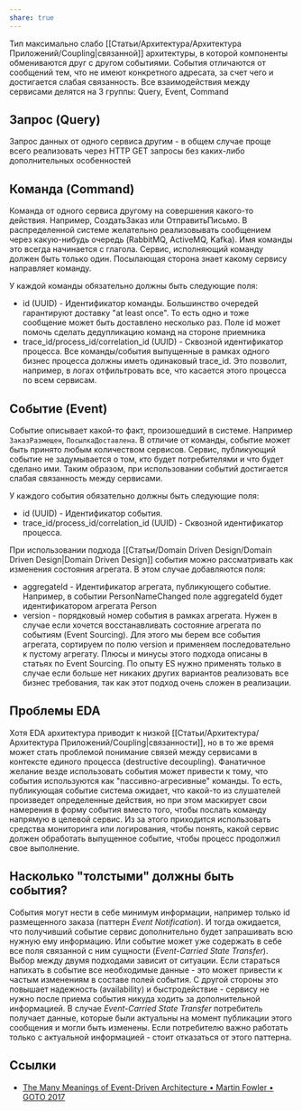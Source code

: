 ```yaml
---
share: true
---
```


Тип максимально слабо [[Статьи/Архитектура/Архитектура Приложений/Coupling|связанной]] архитектуры, в которой компоненты обмениваются друг с другом событиями. События отличаются от сообщений тем, что не имеют конкретного адресата, за счет чего и достигается слабая связанность. 
Все взаимодействия между сервисами делятся на 3 группы: Query, Event, Command

## Запрос (Query)
Запрос данных от одного сервиса другим - в общем случае проще всего реализовать через HTTP GET запросы без каких-либо дополнительных особенностей

## Команда (Command)
Команда от одного сервиса другому на совершения какого-то действия. Например, СоздатьЗаказ или ОтправитьПисьмо. В распределенной системе желательно реализовывать сообщением через какую-нибудь очередь (RabbitMQ, ActiveMQ, Kafka). Имя команды это всегда начинается с глагола. Сервис, исполняющий команду должен быть только один. Посылающая сторона знает какому сервису направляет команду.

У каждой команды обязательно должны быть следующие поля:
- id (UUID) - Идентификатор команды. Большинство очередей гарантируют доставку "at least once". То есть одно и тоже сообщение может быть доставлено несколько раз. Поле id может помочь сделать дедупликацию команд на стороне приемника
- trace_id/process_id/correlation_id (UUID) - Сквозной идентификатор процесса. Все команды/события выпущенные в рамках одного бизнес процесса должны иметь одинаковый trace_id. Это позволит, например, в логах отфильтровать все, что касается этого процесса по всем сервисам.

## Событие (Event)
Событие описывает какой-то факт, произошедший в системе. Например `ЗаказРазмещен`, `ПосылкаДоставлена`. В отличие от команды, событие может быть принято любым количеством сервисов. Сервис, публикующий событие не задумывается о том, кто будет потребителями и что будет сделано ими. Таким образом, при использовании событий достигается слабая связанность между сервисами.

У каждого события обязательно должны быть следующие поля:
- id (UUID) - Идентификатор события.
- trace_id/process_id/correlation_id (UUID) - Сквозной идентификатор процесса.

При использовании подхода [[Статьи/Domain Driven Design/Domain Driven Design|Domain Driven Design]] события можно рассматривать как изменения состояния агрегата. В этом случае добавляются поля:
- aggregateId - Идентификатор агрегата, публикующего событие. Например, в событии PersonNameChanged поле aggregateId будет идентификатором агрегата Person
- version - порядковый номер события в рамках агрегата. Нужен в случае если хочется восстанавливать состояние агрегата по событиям (Event Sourcing). Для этого мы берем все события агрегата, сортируем по полю version и применяем последовательно к пустому агрегату. Плюсы и минусы этого подхода описаны в статьях по Event Sourcing. По опыту ES нужно применять только в случае если больше нет никаких других вариантов реализовать все бизнес требования, так как этот подход очень сложен в реализации.

## Проблемы EDA
Хотя EDA архитектура приводит к низкой [[Статьи/Архитектура/Архитектура Приложений/Coupling|связанности]], но в то же время может стать проблемой понимание связей между сервисами в контексте единого процесса (destructive decoupling). Фанатичное желание везде использовать события может привести к тому, что события используются как "пассивно-агресивные" команды. То есть, публикующая событие система ожидает, что какой-то из слушателей произведет определенные действия, но при этом маскирует свои намерения в форму события вместо того, чтобы послать команду напрямую в целевой сервис. Из за этого приходится использовать средства мониторинга или логирования, чтобы понять, какой сервис должен обработать выпущенное событие, чтобы процесс продолжил свое выполнение.

## Насколько "толстыми" должны быть события?
События могут нести в себе минимум информации, например только id размещенного заказа (паттерн *Event Notification*). И тогда ожидается, что получивший событие сервис дополнительно будет запрашивать всю нужную ему информацию. Или событие может уже содержать в себе все поля связанной с ним сущности (*Event-Carried State Transfer*). Выбор между двумя подходами зависит от ситуации. Если стараться напихать в событие все необходимые данные - это может привести к частым изменениям в составе полей события. С другой стороны это повышает надежность (availability) и быстродействие - сервису не нужно после приема события никуда ходить за дополнительной информацией.
В случае *Event-Carried State Transfer* потребитель получает данные, которые были актуальны на момент публикации этого сообщения и могли быть изменены. Если потребителю важно работать только с актуальной информацией - стоит отказаться от этого паттерна.

## Ссылки
- [The Many Meanings of Event-Driven Architecture • Martin Fowler • GOTO 2017](https://www.youtube.com/watch?v=STKCRSUsyP0)
